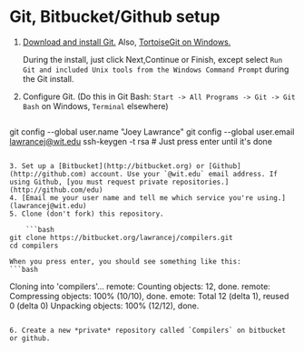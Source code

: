 # Git, Bitbucket/Github setup

1. [Download and install Git.](http://git-scm.com)
    Also, [TortoiseGit on Windows.](http://code.google.com/p/tortoisegit/)

    During the install, just click Next,Continue or Finish, except select `Run Git and included Unix tools from the Windows Command Prompt` during the Git install.
2. Configure Git. (Do this in Git Bash: `Start -> All Programs -> Git -> Git Bash` on Windows, `Terminal` elsewhere)

    ```bash
git config --global user.name "Joey Lawrance"
git config --global user.email lawrancej@wit.edu
ssh-keygen -t rsa # Just press enter until it's done
```

3. Set up a [Bitbucket](http://bitbucket.org) or [Github](http://github.com) account. Use your `@wit.edu` email address. If using Github, [you must request private repositories.](http://github.com/edu)
4. [Email me your user name and tell me which service you're using.](lawrancej@wit.edu)
5. Clone (don't fork) this repository.

    ```bash
git clone https://bitbucket.org/lawrancej/compilers.git
cd compilers
```

    When you press enter, you should see something like this:
    ```bash
Cloning into 'compilers'...
remote: Counting objects: 12, done.
remote: Compressing objects: 100% (10/10), done.
emote: Total 12 (delta 1), reused 0 (delta 0)
Unpacking objects: 100% (12/12), done.
```

6. Create a new *private* repository called `Compilers` on bitbucket or github.
